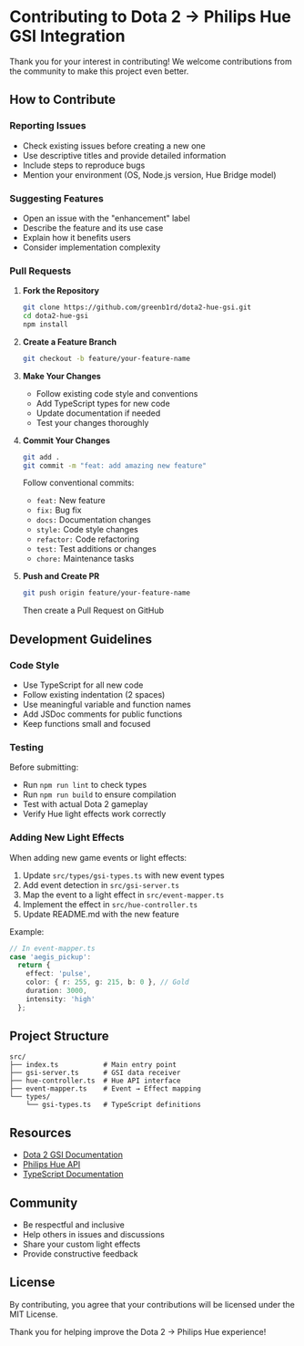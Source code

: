 # Contributing to Dota 2 → Philips Hue GSI Integration

Thank you for your interest in contributing! We welcome contributions from the community to make this project even better.

## How to Contribute

### Reporting Issues

- Check existing issues before creating a new one
- Use descriptive titles and provide detailed information
- Include steps to reproduce bugs
- Mention your environment (OS, Node.js version, Hue Bridge model)

### Suggesting Features

- Open an issue with the "enhancement" label
- Describe the feature and its use case
- Explain how it benefits users
- Consider implementation complexity

### Pull Requests

1. **Fork the Repository**
   ```bash
   git clone https://github.com/greenb1rd/dota2-hue-gsi.git
   cd dota2-hue-gsi
   npm install
   ```

2. **Create a Feature Branch**
   ```bash
   git checkout -b feature/your-feature-name
   ```

3. **Make Your Changes**
   - Follow existing code style and conventions
   - Add TypeScript types for new code
   - Update documentation if needed
   - Test your changes thoroughly

4. **Commit Your Changes**
   ```bash
   git add .
   git commit -m "feat: add amazing new feature"
   ```
   
   Follow conventional commits:
   - `feat:` New feature
   - `fix:` Bug fix
   - `docs:` Documentation changes
   - `style:` Code style changes
   - `refactor:` Code refactoring
   - `test:` Test additions or changes
   - `chore:` Maintenance tasks

5. **Push and Create PR**
   ```bash
   git push origin feature/your-feature-name
   ```
   Then create a Pull Request on GitHub

## Development Guidelines

### Code Style

- Use TypeScript for all new code
- Follow existing indentation (2 spaces)
- Use meaningful variable and function names
- Add JSDoc comments for public functions
- Keep functions small and focused

### Testing

Before submitting:
- Run `npm run lint` to check types
- Run `npm run build` to ensure compilation
- Test with actual Dota 2 gameplay
- Verify Hue light effects work correctly

### Adding New Light Effects

When adding new game events or light effects:

1. Update `src/types/gsi-types.ts` with new event types
2. Add event detection in `src/gsi-server.ts`
3. Map the event to a light effect in `src/event-mapper.ts`
4. Implement the effect in `src/hue-controller.ts`
5. Update README.md with the new feature

Example:
```typescript
// In event-mapper.ts
case 'aegis_pickup':
  return {
    effect: 'pulse',
    color: { r: 255, g: 215, b: 0 }, // Gold
    duration: 3000,
    intensity: 'high'
  };
```

## Project Structure

```
src/
├── index.ts           # Main entry point
├── gsi-server.ts      # GSI data receiver
├── hue-controller.ts  # Hue API interface
├── event-mapper.ts    # Event → Effect mapping
└── types/
    └── gsi-types.ts   # TypeScript definitions
```

## Resources

- [Dota 2 GSI Documentation](https://github.com/antonpup/Dota2GSI)
- [Philips Hue API](https://developers.meethue.com/)
- [TypeScript Documentation](https://www.typescriptlang.org/docs/)

## Community

- Be respectful and inclusive
- Help others in issues and discussions
- Share your custom light effects
- Provide constructive feedback

## License

By contributing, you agree that your contributions will be licensed under the MIT License.

Thank you for helping improve the Dota 2 → Philips Hue experience!